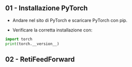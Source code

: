 ## 01 - Installazione PyTorch

- Andare nel sito di PyTorch e scaricare PyTorch con pip.

- Verificare la corretta installazione con:

```python
import torch
print(torch.__version__)
```

## 02 - RetiFeedForward


